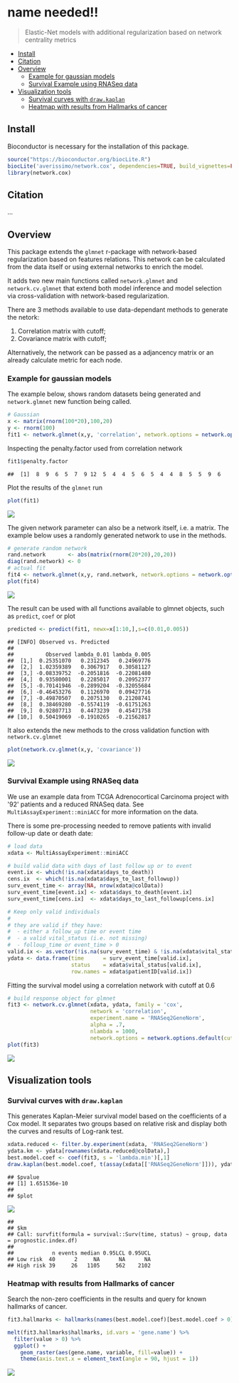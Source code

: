 name needed!!
================

> Elastic-Net models with additional regularization based on network centrality metrics

-   [Install](#install)
-   [Citation](#citation)
-   [Overview](#overview)
    -   [Example for gaussian models](#example-for-gaussian-models)
    -   [Survival Example using RNASeq data](#survival-example-using-rnaseq-data)
-   [Visualization tools](#visualization-tools)
    -   [Survival curves with `draw.kaplan`](#survival-curves-with-draw.kaplan)
    -   [Heatmap with results from Hallmarks of cancer](#heatmap-with-results-from-hallmarks-of-cancer)

Install
-------

Bioconductor is necessary for the installation of this package.

``` r
source("https://bioconductor.org/biocLite.R")
biocLite('averissimo/network.cox', dependencies=TRUE, build_vignettes=FALSE)
library(network.cox)
```

Citation
--------

...

Overview
--------

This package extends the `glmnet` r-package with network-based regularization based on features relations. This network can be calculated from the data itself or using external networks to enrich the model.

It adds two new main functions called `network.glmnet` and `network.cv.glmnet` that extend both model inference and model selection via cross-validation with network-based regularization.

There are 3 methods available to use data-dependant methods to generate the netork:

1.  Correlation matrix with cutoff;
2.  Covariance matrix with cutoff; <!-- 1. Sparse bayesian networks using `sparsebn` package. -->

Alternatively, the network can be passed as a adjancency matrix or an already calculate metric for each node.

### Example for gaussian models

The example below, shows random datasets being generated and `network.glmnet` new function being called.

``` r
# Gaussian
x <- matrix(rnorm(100*20),100,20)
y <- rnorm(100)
fit1 <- network.glmnet(x,y, 'correlation', network.options = network.options.default(cutoff = 0.1))
```

Inspecting the penalty.factor used from correlation network

``` r
fit1$penalty.factor
```

    ##  [1]  8  9  6  5  7  9 12  5  4  4  5  6  5  4  4  8  5  5  9  6

Plot the results of the `glmnet` run

``` r
plot(fit1)
```

![](README_files/figure-markdown_github/unnamed-chunk-2-1.png)

The given network parameter can also be a network itself, i.e. a matrix. The example below uses a randomly generated network to use in the methods.

``` r
# generate random network
rand.network       <- abs(matrix(rnorm(20*20),20,20))
diag(rand.network) <- 0
# actual fit
fit4 <- network.glmnet(x,y, rand.network, network.options = network.options.default(cutoff = 0.1))
plot(fit4)
```

![](README_files/figure-markdown_github/rand.network-1.png)

The result can be used with all functions available to glmnet objects, such as `predict`, `coef` or plot

``` r
predicted <- predict(fit1, newx=x[1:10,],s=c(0.01,0.005))
```

    ## [INFO] Observed vs. Predicted
    ## 
    ##          Observed lambda_0.01 lambda_0.005
    ##  [1,]  0.25351070   0.2312345   0.24969776
    ##  [2,]  1.02359389   0.3067917   0.30581127
    ##  [3,] -0.08339752  -0.2051816  -0.22081480
    ##  [4,]  0.93580001   0.2285017   0.20952377
    ##  [5,] -0.70141946  -0.2899204  -0.32055684
    ##  [6,] -0.46453276   0.1126970   0.09427716
    ##  [7,] -0.49870507   0.2075130   0.21208741
    ##  [8,]  0.38469280  -0.5574119  -0.61751263
    ##  [9,]  0.92807713   0.4473239   0.45471758
    ## [10,]  0.50419069  -0.1910265  -0.21562817

It also extends the new methods to the cross validation function with `network.cv.glmnet`

``` r
plot(network.cv.glmnet(x,y, 'covariance'))
```

![](README_files/figure-markdown_github/plot_cv-1.png)

### Survival Example using RNASeq data

We use an example data from TCGA Adrenocortical Carcinoma project with '92' patients and a reduced RNASeq data. See `MultiAssayExperiment::miniACC` for more information on the data.

There is some pre-processing needed to remove patients with invalid follow-up date or death date:

``` r
# load data
xdata <- MultiAssayExperiment::miniACC

# build valid data with days of last follow up or to event
event.ix <- which(!is.na(xdata$days_to_death))
cens.ix  <- which(!is.na(xdata$days_to_last_followup))
surv_event_time <- array(NA, nrow(xdata@colData))
surv_event_time[event.ix] <- xdata$days_to_death[event.ix]
surv_event_time[cens.ix]  <- xdata$days_to_last_followup[cens.ix]

# Keep only valid individuals
#
# they are valid if they have:
#  - either a follow_up time or event time
#  - a valid vital_status (i.e. not missing)
#  - folloup_time or event_time > 0
valid.ix <- as.vector(!is.na(surv_event_time) & !is.na(xdata$vital_status) & surv_event_time > 0)
ydata <- data.frame(time      = surv_event_time[valid.ix], 
                    status    = xdata$vital_status[valid.ix], 
                    row.names = xdata$patientID[valid.ix])
```

Fitting the survival model using a correlation network with cutoff at 0.6

``` r
# build response object for glmnet
fit3 <- network.cv.glmnet(xdata, ydata, family = 'cox', 
                          network = 'correlation', 
                          experiment.name = 'RNASeq2GeneNorm', 
                          alpha = .7,
                          nlambda = 1000,
                          network.options = network.options.default(cutoff = .6, min.degree = 0.2))
plot(fit3)
```

![](README_files/figure-markdown_github/fit.surv-1.png)

Visualization tools
-------------------

### Survival curves with `draw.kaplan`

This generates Kaplan-Meier survival model based on the coefficients of a Cox model. It separates two groups based on relative risk and display both the curves and results of Log-rank test.

``` r
xdata.reduced <- filter.by.experiment(xdata, 'RNASeq2GeneNorm')
ydata.km <- ydata[rownames(xdata.reduced@colData),]
best.model.coef <- coef(fit3, s = 'lambda.min')[,1]
draw.kaplan(best.model.coef, t(assay(xdata[['RNASeq2GeneNorm']])), ydata.km)
```

    ## $pvalue
    ## [1] 1.651536e-10
    ## 
    ## $plot

![](README_files/figure-markdown_github/draw.kaplan-1.png)

    ## 
    ## $km
    ## Call: survfit(formula = survival::Surv(time, status) ~ group, data = prognostic.index.df)
    ## 
    ##            n events median 0.95LCL 0.95UCL
    ## Low risk  40      2     NA      NA      NA
    ## High risk 39     26   1105     562    2102

### Heatmap with results from Hallmarks of cancer

Search the non-zero coefficients in the results and query for known hallmarks of cancer.

``` r
fit3.hallmarks <- hallmarks(names(best.model.coef)[best.model.coef > 0])

melt(fit3.hallmarks$hallmarks, id.vars = 'gene.name') %>%
  filter(value > 0) %>%
  ggplot() + 
    geom_raster(aes(gene.name, variable, fill=value)) +
    theme(axis.text.x = element_text(angle = 90, hjust = 1))
```

![](README_files/figure-markdown_github/hallmarks-1.png)
